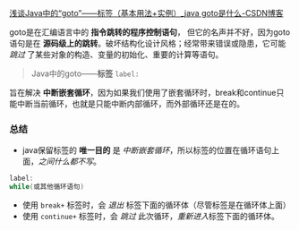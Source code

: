 

[浅谈Java中的“goto”——标签（基本用法+实例）_java goto是什么-CSDN博客](https://blog.csdn.net/qq_42120178/article/details/98600333)

goto是在汇编语言中的 **指令跳转的程序控制语句**，
但它的名声并不好，因为goto语句是在 **源码级上的跳转**。破坏结构化设计风格；经常带来错误或隐患，它可能 *跳过* 了某些对象的构造、变量的初始化、重要的计算等语句。

> Java中的goto——**标签**
> `label:`

旨在解决 **中断嵌套循环**，因为如果我们使用了嵌套循环时，break和continue只能中断当前循环，也就是只能中断内部循环，而外部循环还是在的。

### 总结
- java保留标签的 **唯一目的** 是 *中断嵌套循环*，所以标签的位置在循环语句上面，*之间什么都不写*。

```java
label:
while(或其他循环语句)
```
- 使用 `break+` 标签时，会 *退出* 标签下面的循环体（尽管标签是在循环体上面）
- 使用 `continue+` 标签时，会 *跳过* 此次循环，*重新进入*标签下面的循环体。